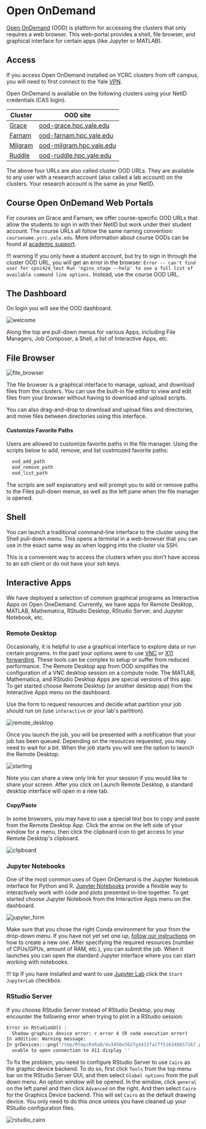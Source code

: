 # Open OnDemand

[Open OnDemand](https://openondemand.org) (OOD) is platform for accessing the clusters that only requires a web browser.
This web-portal provides a shell, file browser, and graphical interface for certain apps (like Jupyter or MATLAB).

## Access

If you access Open OnDemand installed on YCRC clusters from off campus, you will need to first connect to the Yale [VPN](https://docs.ycrc.yale.edu/clusters-at-yale/access/vpn). 

Open OnDemand is available on the following clusters using your NetID credentials (CAS login). 

| Cluster                                         | OOD site                                                   |
|-------------------------------------------------|------------------------------------------------------------|
| [Grace](/clusters-at-yale/clusters/grace)       | [ood-grace.hpc.yale.edu](https://ood-grace.hpc.yale.edu)   |
| [Farnam](/clusters-at-yale/clusters/farnam)     | [ood-farnam.hpc.yale.edu](https://ood-farnam.hpc.yale.edu) |
| [Milgram](/clusters-at-yale/clusters/milgram) | [ood-milgram.hpc.yale.edu](https://ood-milgram.hpc.yale.edu) |
| [Ruddle](/clusters-at-yale/clusters/ruddle)   | [ood-ruddle.hpc.yale.edu](https://ood-ruddle.hpc.yale.edu) |

The above four URLs are also called cluster OOD URLs. They are available to any user with a research account (also called a lab account) on the clusters. Your research account is the same as your NetID. 

## Course Open OnDemand Web Portals

For courses on Grace and Farnam, we offer course-specific OOD URLs that allow the students to sign in with their NetID but work under their student account. The course URLs all follow the same naming convention: `coursename.ycrc.yale.edu`. More information about course OODs can be found at [academic support](https://research.computing.yale.edu/services/academic-support).

!!! warning 
    If you only have a student account, but try to sign in through the cluster OOD URL, you will get an error in the browser:
    ```
    Error -- can't find user for cpsc424_test
    Run 'nginx_stage --help' to see a full list of available command line options.
    ```
    Instead, use the course OOD URL.

## The Dashboard

On login you will see the OOD dashboard.

![welcome](/img/ood_welcome.png)

Along the top are pull-down menus for various Apps, including File Managers, Job Composer, a Shell, a list of Interactive Apps, etc.

## File Browser

![file_browser](/img/ood_filebrowser.png)

The file browser is a graphical interface to manage, upload, and download files from the clusters. You can use the built-in file editor to view and edit files from your browser without having to download and upload scripts.

You can also drag-and-drop to download and upload files and directories, and move files between directories using this interface.

#### Customize Favorite Paths

Users are allowed to customize favorite paths in the file manager. Using the scripts below to add, remove, and list custmozed favorite paths:

``` bash
  ood_add_path
  ood_remove_path
  ood_list_path
```

The scripts are self explanatory and will prompt you to add or remove paths to the Files pull-down menue, as well as the left pane when the file manager is opened.

## Shell

You can launch a traditional command-line interface to the cluster using the Shell pull-down menu.
This opens a terminal in a web-browser that you can use in the exact same way as when logging into the cluster via SSH.

This is a convenient way to access the clusters when you don't have access to an ssh client or do not have your ssh keys.

## Interactive Apps

We have deployed a selection of common graphical programs as Interactive Apps on Open OneDemand. Currently, we have apps for Remote Desktop, MATLAB, Mathematica, RStudio Desktop, RStudio Server, and Jupyter Notebook, etc.

### Remote Desktop

Occasionally, it is helpful to use a graphical interface to explore data or run certain programs.
In the past your options were to use [VNC](/clusters-at-yale/access/vnc) or [X11 forwarding](/clusters-at-yale/access/x11). These tools can be complex to setup or suffer from reduced performance. The Remote Desktop app from OOD simplifies the configuration of a VNC desktop session on a compute node. The MATLAB, Mathematica, and RStudio Desktop Apps are special versions of this app. To get started choose Remote Desktop (or another desktop app) from the Interactive Apps menu on the dashboard.

Use the form to request resources and decide what partition your job should run on (use `interactive` or your lab's partition).

![remote_desktop](/img/ood_remote.png)

Once you launch the job, you will be presented with a notification that your job has been queued.
Depending on the resources requested, you may need to wait for a bit. When the job starts you will see the option to launch the Remote Desktop:

![starting](/img/ood_remote_starting.png)

Note you can share a view only link for your session if you would like to share your screen. After you click on Launch Remote Desktop, a standard desktop interface will open in a new tab. 

#### Copy/Paste

In some browsers, you may have to use a special text box to copy and paste from the Remote Desktop App. Click the arrow on the left side of your window for a menu, then click the clipboard icon to get access to your Remote Desktop's clipboard.

![clipboard](/img/ood_remote_clipboard.png)


### Jupyter Notebooks

One of the most common uses of Open OnDemand is the Jupyter Notebook interface for Python and R.
[Jupyter Notebooks](https://jupyter-notebook.readthedocs.io/en/stable/) provide a flexible way to interactively work with code and plots presented in-line together. To get started choose Jupyter Notebook from the Interactive Apps menu on the dashboard.

![jupyter_form](/img/ood_jupyter_form.png)

Make sure that you chose the right Conda environment for your from the drop-down menu. If you have not yet set one up, [follow our instructions](/clusters-at-yale/guides/jupyter) on how to create a new one. After specifying the required resources (number of CPUs/GPUs, amount of RAM, etc.), you can submit the job. When it launches you can open the standard Jupyter interface where you can start working with notebooks.

!!! tip
    If you have installed and want to use [Jupyter Lab](https://jupyterlab.readthedocs.io/en/stable/index.html) click the `Start JupyterLab` checkbox.

### RStudio Server

If you choose RStudio Server instead of RStudio Desktop, you may encounter the following error when trying to plot in a RStudio session:

``` bash
Error in RStudioGD() : 
  Shadow graphics device error: r error 4 (R code execution error)
In addition: Warning message:
In grDevices:::png("/tmp/RtmpcRxRaB/4v3450e3627g4432fa27f516348657267.png",  :
  unable to open connection to X11 display ''
```

To fix the problem, you need to configure RStudio Server to use `Cairo` 
as the graphic device backend. To do so, first click `Tools` from the top menu bar on 
the RStudio Server GUI, and then select `Global options` from the pull down menu. An option window will be opened. 
In the window, click `general` on the left panel and then click `Advanced` on the right. And then select `Cairo` 
for the Graphics Device backend. This will set `Cairo` as the default drawing device. You only need to do this once 
unless you have cleaned up your RStudio configuration files.

![rstudio_cairo](/img/ood_rstudio_cairo.png)
